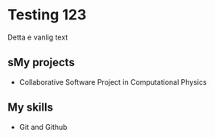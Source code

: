 # Testing 123

Detta e vanlig text

## sMy projects

* Collaborative Software Project in Computational Physics

## My skills

* Git and Github


